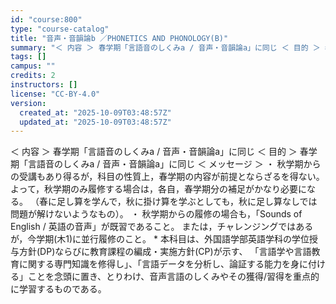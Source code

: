 ```yaml
---
id: "course:800"
type: "course-catalog"
title: "音声・音韻論b ／PHONETICS AND PHONOLOGY(B)"
summary: "＜ 内容 ＞ 春学期「言語音のしくみa / 音声・音韻論a」に同じ ＜ 目的 ＞ 春学期「言語音のしくみa / 音声・音韻論a」に同じ ＜ メッセージ ＞ ・ 秋学期からの受講もあり得るが，科目の性質上，春学期の内容が前提とならざるを得ない…"
tags: []
campus: ""
credits: 2
instructors: []
license: "CC-BY-4.0"
version:
  created_at: "2025-10-09T03:48:57Z"
  updated_at: "2025-10-09T03:48:57Z"
---
```

＜ 内容 ＞ 春学期「言語音のしくみa / 音声・音韻論a」に同じ ＜ 目的 ＞ 春学期「言語音のしくみa / 音声・音韻論a」に同じ ＜ メッセージ ＞ ・ 秋学期からの受講もあり得るが，科目の性質上，春学期の内容が前提とならざるを得ない。よって，秋学期のみ履修する場合は，各自，春学期分の補足がかなり必要になる。 （春に足し算を学んで，秋に掛け算を学ぶとしても，秋に足し算なしでは問題が解けないようなもの）。 ・ 秋学期からの履修の場合も，「Sounds of English / 英語の音声」が既習であること。 または，チャレンジングではあるが，今学期(木1)に並行履修のこと。 * 本科目は、外国語学部英語学科の学位授与方針(DP)ならびに教育課程の編成・実施方針(CP)が示す、 「言語学や言語教育に関する専門知識を修得し」、「言語データを分析し、論証する能力を身に付ける」ことを念頭に置き、とりわけ、音声言語のしくみやその獲得/習得を重点的に学習するものである。
